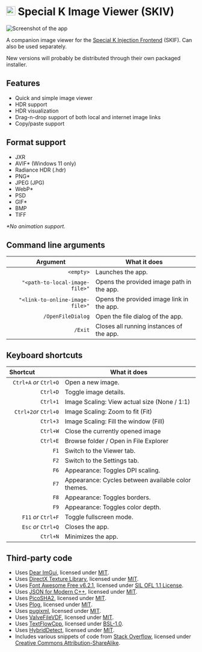 # <img src="https://sk-data.special-k.info/artwork/strangorth/24.png" width="24" alt="Animated eclipse icon for Special K Image Viewer (SKIV)"> Special K Image Viewer (SKIV)
![Screenshot of the app](https://sk-data.special-k.info/artwork/screens/skiv_initial.png)

A companion image viewer for the [Special K Injection Frontend](https://github.com/SpecialKO/SKIF) (SKIF). Can also be used separately.

New versions will probably be distributed through their own packaged installer.

## Features

- Quick and simple image viewer
- HDR support
- HDR visualization
- Drag-n-drop support of both local and internet image links
- Copy/paste support

## Format support

* JXR
* AVIF* (Windows 11 only)
* Radiance HDR (.hdr)
* PNG*
* JPEG (JPG)
* WebP*
* PSD
* GIF*
* BMP
* TIFF

*\*No animation support.*

## Command line arguments

| Argument&ensp;&ensp;&ensp;&ensp;&ensp;&ensp;&ensp;&ensp; | What it does |
| ------------------------------: | -------------- |
| `<empty>`                       | Launches the app. |
| `"<path-to-local-image-file>"`  | Opens the provided image path in the app. |
| `"<link-to-online-image-file>"` | Opens the provided image link in the app. |
| `/OpenFileDialog`               | Open the file dialog of the app. |
| `/Exit`                         | Closes all running instances of the app. |

## Keyboard shortcuts

| Shortcut&ensp;&ensp;&ensp;&ensp;&ensp;&ensp;&ensp;&ensp; | What it does |
| ------------------------: | -------------- |
| `Ctrl+A` *or* `Ctrl+O`    | Open a new image.                                       |
| `Ctrl+D`                  | Toggle image details.                                   |
| `Ctrl+1`                  | Image Scaling: View actual size (None / 1:1)            |
| `Ctrl+2`*or* `Ctrl+0`     | Image Scaling: Zoom to fit (Fit)                        |
| `Ctrl+3`                  | Image Scaling: Fill the window (Fill)                   |
| `Ctrl+W`                  | Close the currently opened image                        |
| `Ctrl+E`                  | Browse folder / Open in File Explorer                   |
| `F1`                      | Switch to the Viewer tab.                               |
| `F2`                      | Switch to the Settings tab.                             |
| `F6`                      | Appearance: Toggles DPI scaling.                        |
| `F7`                      | Appearance: Cycles between available color themes.      |
| `F8`                      | Appearance: Toggles borders.                            |
| `F9`                      | Appearance: Toggles color depth.                        |
| `F11` *or* `Ctrl+F`       | Toggle fullscreen mode.                                 |
| `Esc` *or* `Ctrl+Q`       | Closes the app.                                         |
| `Ctrl+N`                  | Minimizes the app.                                      |

## Third-party code

* Uses [Dear ImGui](https://github.com/ocornut/imgui), licensed under [MIT](https://github.com/ocornut/imgui/blob/master/LICENSE.txt).
* Uses [DirectX Texture Library](http://go.microsoft.com/fwlink/?LinkId=248926), licensed under [MIT](https://github.com/microsoft/DirectXTex/blob/main/LICENSE).
* Uses [Font Awesome Free v6.2.1](https://fontawesome.com/v6/download), licensed under [SIL OFL 1.1 License](https://scripts.sil.org/OFL).
* Uses [JSON for Modern C++](https://github.com/nlohmann/json), licensed under [MIT](https://github.com/nlohmann/json/blob/develop/LICENSE.MIT).
* Uses [PicoSHA2](https://github.com/okdshin/PicoSHA2), licensed under [MIT](https://github.com/okdshin/PicoSHA2/blob/master/LICENSE).
* Uses [Plog](https://github.com/SergiusTheBest/plog), licensed under [MIT](https://github.com/SergiusTheBest/plog/blob/master/LICENSE).
* Uses [pugixml](https://pugixml.org/), licensed under [MIT](https://pugixml.org/license.html).
* Uses [ValveFileVDF](https://github.com/TinyTinni/ValveFileVDF), licensed under [MIT](https://github.com/TinyTinni/ValveFileVDF/blob/master/LICENSE).
* Uses [TextFlowCpp](https://github.com/catchorg/textflowcpp), licensed under [BSL-1.0](https://github.com/catchorg/textflowcpp/blob/master/LICENSE.txt).
* Uses [HybridDetect](https://github.com/GameTechDev/HybridDetect/), licensed under [MIT](https://github.com/GameTechDev/HybridDetect/blob/main/LICENSE.md).
* Includes various snippets of code from [Stack Overflow](https://stackoverflow.com/), licensed under [Creative Commons Attribution-ShareAlike](https://stackoverflow.com/help/licensing).
